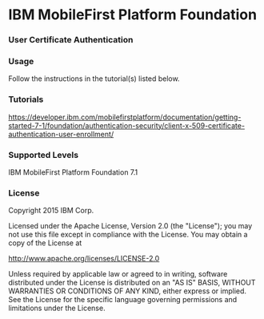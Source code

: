 IBM MobileFirst Platform Foundation
===
### User Certificate Authentication


### Usage
Follow the instructions in the tutorial(s) listed below.

### Tutorials
https://developer.ibm.com/mobilefirstplatform/documentation/getting-started-7-1/foundation/authentication-security/client-x-509-certificate-authentication-user-enrollment/

### Supported Levels
IBM MobileFirst Platform Foundation 7.1

### License
Copyright 2015 IBM Corp.

Licensed under the Apache License, Version 2.0 (the "License");
you may not use this file except in compliance with the License.
You may obtain a copy of the License at

http://www.apache.org/licenses/LICENSE-2.0

Unless required by applicable law or agreed to in writing, software
distributed under the License is distributed on an "AS IS" BASIS,
WITHOUT WARRANTIES OR CONDITIONS OF ANY KIND, either express or implied.
See the License for the specific language governing permissions and
limitations under the License.
